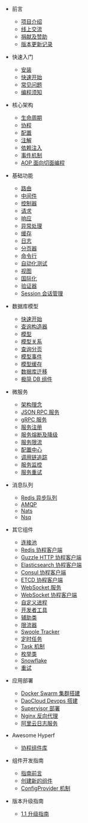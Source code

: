 * 前言

  * [项目介绍](zh-cn/README.md)
  * [线上交流](zh-cn/communication.md)
  * [捐献及赞助](zh-cn/donate.md)
  * [版本更新记录](zh-cn/changelog.md)

* 快速入门

  * [安装](zh-cn/quick-start/install.md)
  * [快速开始](zh-cn/quick-start/overview.md)
  * [常见问题](zh-cn/quick-start/questions.md)
  * [编程须知](zh-cn/quick-start/important.md)
  
* 核心架构

  * [生命周期](zh-cn/lifecycle.md)
  * [协程](zh-cn/coroutine.md)
  * [配置](zh-cn/config.md)
  * [注解](zh-cn/annotation.md)
  * [依赖注入](zh-cn/di.md)
  * [事件机制](zh-cn/event.md)
  * [AOP 面向切面编程](zh-cn/aop.md)
  
* 基础功能

  * [路由](zh-cn/router.md)
  * [中间件](zh-cn/middleware/middleware.md)
  * [控制器](zh-cn/controller.md)
  * [请求](zh-cn/request.md)
  * [响应](zh-cn/response.md)
  * [异常处理](zh-cn/exception-handler.md)
  * [缓存](zh-cn/cache.md)
  * [日志](zh-cn/logger.md)
  * [分页器](zh-cn/paginator.md)
  * [命令行](zh-cn/command.md)
  * [自动化测试](zh-cn/testing.md)
  * [视图](zh-cn/view.md)
  * [国际化](zh-cn/translation.md)
  * [验证器](zh-cn/validation.md)
  * [Session 会话管理](zh-cn/session.md)
  
* 数据库模型

  * [快速开始](zh-cn/db/quick-start.md)
  * [查询构造器](zh-cn/db/querybuilder.md)
  * [模型](zh-cn/db/model.md)
  * [模型关系](zh-cn/db/relationship.md)
  * [查询分页](zh-cn/db/paginator.md)
  * [模型事件](zh-cn/db/event.md)
  * [模型缓存](zh-cn/db/model-cache.md)
  * [数据库迁移](zh-cn/db/migration.md)
  * [极简 DB 组件](zh-cn/db/db.md)
  
* 微服务

  * [架构理念](zh-cn/microservice.md)
  * [JSON RPC 服务](zh-cn/json-rpc.md)
  * [gRPC 服务](zh-cn/grpc.md)
  * [服务注册](zh-cn/service-register.md)
  * [服务熔断及降级](zh-cn/circuit-breaker.md)
  * [服务限流](zh-cn/rate-limit.md)
  * [配置中心](zh-cn/config-center.md)
  * [调用链追踪](zh-cn/tracer.md)
  * [服务监控](zh-cn/metric.md)
  * [服务重试](zh-cn/retry.md)
  
* 消息队列

  * [Redis 异步队列](zh-cn/async-queue.md)
  * [AMQP](zh-cn/amqp.md)
  * [Nats](zh-cn/nats.md)
  * [Nsq](zh-cn/nsq.md)
  
* 其它组件

  * [连接池](zh-cn/pool.md)
  * [Redis 协程客户端](zh-cn/redis.md)
  * [Guzzle HTTP 协程客户端](zh-cn/guzzle.md)
  * [Elasticsearch 协程客户端](zh-cn/elasticsearch.md)
  * [Consul 协程客户端](zh-cn/consul.md)
  * [ETCD 协程客户端](zh-cn/etcd.md)
  * [WebSocket 服务](zh-cn/websocket-server.md)
  * [WebSocket 协程客户端](zh-cn/websocket-client.md)
  * [自定义进程](zh-cn/process.md)
  * [开发者工具](zh-cn/devtool.md)
  * [辅助类](zh-cn/utils.md)
  * [限流器](zh-cn/rate-limit.md)
  * [Swoole Tracker](zh-cn/swoole-tracker.md)
  * [定时任务](zh-cn/crontab.md)
  * [Task 机制](zh-cn/task.md)
  * [枚举类](zh-cn/constants.md)
  * [Snowflake](zh-cn/snowflake.md)
  * [重试](zh-cn/retry.md)

* 应用部署

  * [Docker Swarm 集群搭建](zh-cn/tutorial/docker-swarm.md)
  * [DaoCloud Devops 搭建](zh-cn/tutorial/daocloud.md)
  * [Supervisor 部署](zh-cn/tutorial/supervisor.md)
  * [Nginx 反向代理](zh-cn/tutorial/nginx.md)
  * [阿里云日志服务](zh-cn/tutorial/aliyun-logger.md)
  
* Awesome Hyperf

  * [协程组件库](zh-cn/awesome-components.md)
  
* 组件开发指南

  * [指南前言](zh-cn/component-guide/intro.md)
  * [创建新的组件](zh-cn/component-guide/create.md)
  * [ConfigProvider 机制](zh-cn/component-guide/configprovider.md)

* 版本升级指南
  
  * [1.1 升级指南](zh-cn/upgrade/1.1.md)

